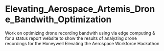 # Elevating_Aerospace_Artemis_Drone_Bandwith_Optimization

Work on optimizing drone recording bandwith using via edge computing & for a status report website to show the results of analyzing drone recordings for the Honeywell Elevating the Aerospace Workforce Hackathon
